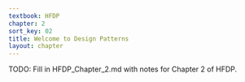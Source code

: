 ```yaml
---
textbook: HFDP
chapter: 2
sort_key: 02
title: Welcome to Design Patterns
layout: chapter
---
```



TODO: Fill in HFDP_Chapter_2.md with notes for Chapter 2 of HFDP.
